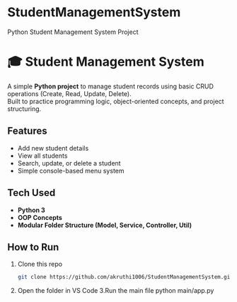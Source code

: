 # StudentManagementSystem
Python Student Management System Project
# 🎓 Student Management System

A simple **Python project** to manage student records using basic CRUD operations (Create, Read, Update, Delete).  
Built to practice programming logic, object-oriented concepts, and project structuring.

##  Features
- Add new student details  
- View all students  
- Search, update, or delete a student  
- Simple console-based menu system  

## Tech Used
- **Python 3**  
- **OOP Concepts**  
- **Modular Folder Structure (Model, Service, Controller, Util)**  

## How to Run
1. Clone this repo  
   ```bash
   git clone https://github.com/akruthi1006/StudentManagementSystem.git
2. Open the folder in VS Code
3.Run the main file
  python main/app.py

